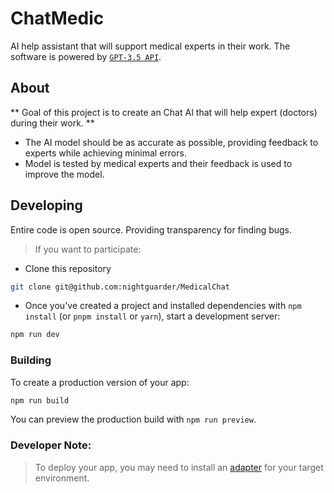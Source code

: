 # ChatMedic

AI help assistant that will support medical experts in their work.
The software is powered by [`GPT-3.5 API`](https://platform.openai.com/docs/models/gpt-3-5). 

## About

** Goal of this project is to create an Chat AI that will help expert (doctors) during their work. ** 
- The AI model should be as accurate as possible, providing feedback to experts while achieving minimal errors.
- Model is tested by medical experts and their feedback is used to improve the model. 

## Developing

Entire code is open source. Providing transparency for finding bugs.
> If you want to participate:
- Clone this repository
```bash
git clone git@github.com:nightguarder/MedicalChat
```
- Once you've created a project and installed dependencies with `npm install` (or `pnpm install` or `yarn`), start a development server:

```bash
npm run dev
```

### Building

To create a production version of your app:

```bash
npm run build
```

You can preview the production build with `npm run preview`.
### Developer Note:
> To deploy your app, you may need to install an [adapter](https://kit.svelte.dev/docs/adapters) for your target environment.
